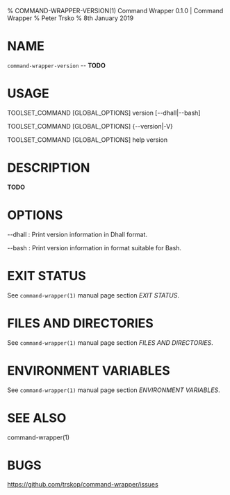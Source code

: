 % COMMAND-WRAPPER-VERSION(1) Command Wrapper 0.1.0 | Command Wrapper
% Peter Trsko
% 8th January 2019


# NAME

`command-wrapper-version` -- **TODO**


# USAGE

TOOLSET\_COMMAND \[GLOBAL\_OPTIONS] version \[\--dhall|\--bash]

TOOLSET\_COMMAND \[GLOBAL\_OPTIONS] {\--version|-V}

TOOLSET\_COMMAND \[GLOBAL\_OPTIONS] help version


# DESCRIPTION

**TODO**


# OPTIONS

\--dhall
:   Print version information in Dhall format.

\--bash
:   Print version information in format suitable for Bash.


# EXIT STATUS

See `command-wrapper(1)` manual page section *EXIT STATUS*.


# FILES AND DIRECTORIES

See `command-wrapper(1)` manual page section *FILES AND DIRECTORIES*.


# ENVIRONMENT VARIABLES

See `command-wrapper(1)` manual page section *ENVIRONMENT VARIABLES*.


# SEE ALSO

command-wrapper(1)


# BUGS

<https://github.com/trskop/command-wrapper/issues>
